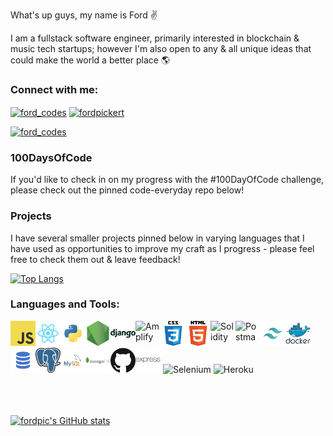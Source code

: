What's up guys, my name is Ford :v:

I am a fullstack software engineer, primarily interested in blockchain & music tech startups; however I'm also open to any & all unique ideas that could make the world a better place :earth_americas:

<h3 align="left">Connect with me:</h3>
<p align="left">
<a href="https://twitter.com/ford_codes" target="blank"><img align="center" src="https://cdn.jsdelivr.net/npm/simple-icons@3.0.1/icons/twitter.svg" alt="ford_codes" height="40px" width="40px" /></a>
<a href="https://linkedin.com/in/fordpickert" target="blank"><img align="center" src="https://cdn.jsdelivr.net/npm/simple-icons@3.0.1/icons/linkedin.svg" alt="fordpickert" height="40px" width="40px" /></a>
</p>

<p align="left"> <a href="https://twitter.com/ford_codes" target="blank"><img src="https://img.shields.io/twitter/follow/ford_codes?logo=twitter&style=for-the-badge" alt="ford_codes" /></a> </p>

### 100DaysOfCode

If you'd like to check in on my progress with the #100DayOfCode challenge, please check out the pinned code-everyday repo below!

### Projects

I have several smaller projects pinned below in varying languages that I have used as opportunities to improve my craft as I progress - please feel free to check them out & leave feedback!

[![Top Langs](https://github-readme-stats.vercel.app/api/top-langs/?username=fordp&layout=compact&theme=onedark)](https://github.com/fordp/github-readme-stats)

### Languages and Tools:

<img align="left" alt="Javascript" width="40px" height="40px" src="https://raw.githubusercontent.com/github/explore/80688e429a7d4ef2fca1e82350fe8e3517d3494d/topics/javascript/javascript.png" />
<img align="left" alt="React" width="40px" height="40px" src="https://raw.githubusercontent.com/github/explore/80688e429a7d4ef2fca1e82350fe8e3517d3494d/topics/react/react.png" />
<img align="left" alt="Python" width="40px" height="40px" src="https://raw.githubusercontent.com/github/explore/80688e429a7d4ef2fca1e82350fe8e3517d3494d/topics/python/python.png" />
<img align="left" alt="Node.js" width="40px" height="40px" src="https://raw.githubusercontent.com/github/explore/80688e429a7d4ef2fca1e82350fe8e3517d3494d/topics/nodejs/nodejs.png" />
<img align="left" alt="Django" width="40px" height="40px" src="https://raw.githubusercontent.com/github/explore/80688e429a7d4ef2fca1e82350fe8e3517d3494d/topics/django/django.png" />
<img align="left" alt="Amplify" width="40px" height="40px" src="https://docs.amplify.aws/assets/logo-dark.svg" />
<img align="left" alt="CSS3" width="40px" height="40px" src="https://raw.githubusercontent.com/github/explore/80688e429a7d4ef2fca1e82350fe8e3517d3494d/topics/css/css.png" />
<img align="left" alt="HTML5" width="40px" height="40px" src="https://raw.githubusercontent.com/github/explore/80688e429a7d4ef2fca1e82350fe8e3517d3494d/topics/html/html.png" />
<img align="left" alt="Solidity" width="40px" height="40px" src="https://user-images.githubusercontent.com/77072895/114730541-9465db80-9d06-11eb-82f0-41595f3ac6e0.png" />
<img alt="Docker" width="40px" height="40px" src="https://raw.githubusercontent.com/devicons/devicon/master/icons/docker/docker-original-wordmark.svg" />
<img align="left" alt="Postman" width="40px" height="40px" src="https://www.vectorlogo.zone/logos/getpostman/getpostman-icon.svg" />
<img align="left" alt="TailwindCSS" width="40px" height="40px" src="https://raw.githubusercontent.com/github/explore/80688e429a7d4ef2fca1e82350fe8e3517d3494d/topics/tailwind/tailwind.png" />
<img align="left" alt="SQL" width="40px" height="40px" src="https://raw.githubusercontent.com/github/explore/80688e429a7d4ef2fca1e82350fe8e3517d3494d/topics/sql/sql.png" />
<img align="left" alt="PostgreSQL" width="40px" height="40px" src="https://raw.githubusercontent.com/github/explore/80688e429a7d4ef2fca1e82350fe8e3517d3494d/topics/postgresql/postgresql.png" />
<img align="left" alt="MySQL" width="40px" height="40px" src="https://raw.githubusercontent.com/github/explore/80688e429a7d4ef2fca1e82350fe8e3517d3494d/topics/mysql/mysql.png" />
<img align="left" alt="MongoDB" width="40px" height="40px" src="https://raw.githubusercontent.com/github/explore/80688e429a7d4ef2fca1e82350fe8e3517d3494d/topics/mongodb/mongodb.png" />
<img alt="Express" width="40px" height="40px" src="https://raw.githubusercontent.com/devicons/devicon/master/icons/express/express-original-wordmark.svg" />
<img alt="Selenium" width="40px" height="40px" src="https://raw.githubusercontent.com/detain/svg-logos/780f25886640cef088af994181646db2f6b1a3f8/svg/selenium-logo.svg" />
<img align="left" alt="GitHub" width="40px" height="40px" src="https://raw.githubusercontent.com/github/explore/78df643247d429f6cc873026c0622819ad797942/topics/github/github.png" />
<img alt="Heroku" width="40px" height="40px" src="https://www.vectorlogo.zone/logos/heroku/heroku-icon.svg" />
<br />
<br />
<br />
<br />

[![fordpic's GitHub stats](https://github-readme-stats.vercel.app/api?username=fordpic&show_icons=true&theme=onedark)](https://github.com/fordpic/github-readme-stats)

